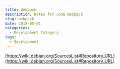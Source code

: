 ```yaml
---
title: Webpack
description: Notes for code Webpack
slug: webpack
date: 2018-05-01
categories:
  - Development Category
tags:
  - Development
---
```


[https://wiki.debian.org/SourcesList#Repository_URL](https://wiki.debian.org/SourcesList#Repository_URL)